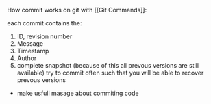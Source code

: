 How commit works on git with [[Git Commands]]: 

each commit contains the: 
1. ID, revision number
2. Message
3. Timestamp
4. Author
5. complete snapshot (because of this all prevous versions are still available)
try to commit often such that you will be able to recover prevous versions
* make usfull masage about commiting code